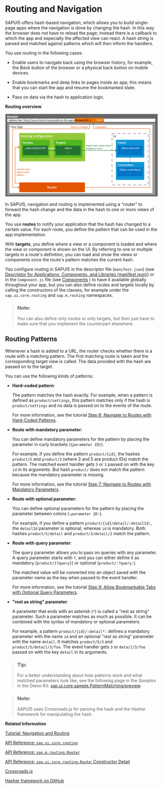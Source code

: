 <!-- loio3d18f20bd2294228acb6910d8e8a5fb5 -->

# Routing and Navigation

SAPUI5 offers hash-based navigation, which allows you to build single-page apps where the navigation is done by changing the hash. In this way the browser does not have to reload the page; instead there is a callback to which the app and especially the affected view can react. A hash string is parsed and matched against patterns which will then inform the handlers.

You use routing in the following cases:

-   Enable users to navigate back using the browser history, for example, the *Back* button of the browser or a physical back button on mobile devices.

-   Enable bookmarks and deep links to pages inside an app; this means that you can start the app and resume the bookmarked state.

-   Pass on data via the hash to application logic.


   
  
**Routing overview**

 ![](images/SAPUI5_Navigation_3b3a63b.png "Routing overview") 

In SAPUI5, navigation and routing is implemented using a “router” to forward the hash change and the data in the hash to one or more views of the app.

You use **routes** to notify your application that the hash has changed to a certain value. For each route, you define the pattern that can be used in the app implementation.

With **targets**, you define where a view or a component is loaded and where the view or component is shown on the UI. By referring to one or multiple targets in a route's definition, you can load and show the views or components once the route's pattern matches the current hash.

You configure routing in SAPUI5 in the descriptor file \(`manifest.json`\) \(see [Descriptor for Applications, Components, and Libraries \(manifest.json\)](descriptor-for-applications-components-and-libraries-manifest-json-be0cf40.md)\) or in the `Component.js` file \(see [Components](components-958ead5.md) \) to have it available globally throughout your app, but you can also define routes and targets locally by calling the constructors of the classes, for example under the `sap.ui.core.routing` and `sap.m.routing` namespaces.

> ### Note:  
> You can also define only routes or only targets, but then just have to make sure that you implement the counterpart elsewhere.



## Routing Patterns

Whenever a hash is added to a URL, the router checks whether there is a route with a matching pattern. The first matching route is taken and the corresponding target view is called. The data provided with the hash are passed on to the target.

You can use the following kinds of patterns:

-   **Hard-coded pattern**:

    The pattern matches the hash exactly. For example, when a pattern is defined as `product/settings`, this pattern matches only if the hash is `product/settings` and no data is passed on to the events of the route.

    For more information, see the tutorial [Step 6: Navigate to Routes with Hard-Coded Patterns](../03_Get-Started/step-6-navigate-to-routes-with-hard-coded-patterns-782aac0.md).

-   **Route with mandatory parameter**:

    You can define mandatory parameters for the pattern by placing the parameter in curly brackets \(<code>{<i>parameter ID</i>}</code>\).

    For example, if you define the pattern `product/{id}`, the hashes `product/5` and `product/3` \(where 3 and 5 are product IDs\) match the pattern. The matched event handler gets `5` or `3` passed on with the key `id` in its arguments. But hash `product/` does not match the pattern because the mandatory parameter is missing.

    For more information, see the tutorial [Step 7: Navigate to Routes with Mandatory Parameters](../03_Get-Started/step-7-navigate-to-routes-with-mandatory-parameters-f96d252.md).

-   **Route with optional parameter**:

    You can define optional parameters for the pattern by placing the parameter between colons \(<code>:<i>parameter ID</i>:</code>\).

    For example, if you define a pattern `product/{id}/detail/:detailId:`, the `detailId` parameter is optional, whereas `id` is mandatory. Both hashes `product/5/detail` and `product/3/detail/2` match the pattern.

-   **Route with query parameter**:

    The query parameter allows you to pass on queries with any parameter. A query parameter starts with `?`, and you can either define it as mandatory \(`product/{?query}`\) or optional \(`product/:?query:`\).

    The matched value will be converted into an object saved with the parameter name as the key when passed to the event handler.

    For more information, see the tutorial [Step 9: Allow Bookmarkable Tabs with Optional Query Parameters](../03_Get-Started/step-9-allow-bookmarkable-tabs-with-optional-query-parameters-b8561ff.md).

-   **"rest as string" parameter**:

    A parameter that ends with an asterisk \(`*`\) is called a "rest as string" parameter. Such a parameter matches as much as possible. It can be combined with the syntax of mandatory or optional parameters.

    For example, a pattern `product/{id}/:detail*:` defines a mandatory parameter with the name `id` and an optional "rest as string" parameter with the name `detail`. It matches `product/5/3` and `product/5/detail/3/foo`. The event handler gets `3` or `detail/3/foo` passed on with the key `detail` in its arguments.


> ### Tip:  
> For a better understanding about how patterns work and what matched parameters look like, see the following page in the *Samples* in the Demo Kit: [sap.ui.core.sample.PatternMatching/preview](https://ui5.sap.com/#/entity/sap.ui.core.routing.Route/sample/sap.ui.core.sample.PatternMatching).



> ### Note:  
> SAPUI5 uses Crossroads.js for parsing the hash and the Hasher framework for manipulating the hash.

**Related Information**  


[Tutorial: Navigation and Routing](../03_Get-Started/navigation-and-routing-tutorial-1b6dcd3.md "SAPUI5 comes with a powerful routing API that helps you control the state of your application efficiently. This tutorial will illustrate all major features and APIs related to navigation and routing in SAPUI5 apps by creating a simple and easy to understand mobile app. It represents a set of best practices for applying the navigation and routing features of SAPUI5 to your applications.")

[API Reference: `sap.ui.core.routing`](https://ui5.sap.com/#/api/sap.ui.core.routing)

[API Reference: `sap.m.routing.Router`](https://ui5.sap.com/#/api/sap.m.routing.Router)

[API Reference: `sap.ui.core.routing.Route`: Constructor Detail](https://ui5.sap.com/#/api/sap.ui.core.routing.Route/constructor)

[Crossroads.js](https://millermedeiros.github.io/crossroads.js/)

[Hasher framework on GitHub](https://github.com/millermedeiros/hasher/)

